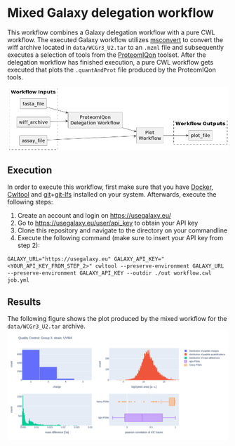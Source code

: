 # Mixed Galaxy delegation workflow

This workflow combines a Galaxy delegation workflow with a pure CWL workflow.
The executed Galaxy workflow utilizes [msconvert](https://proteowizard.sourceforge.io/tools.shtml) to convert the wiff archive located in ```data/WCGr3_U2.tar``` to an ```.mzml``` file and subsequently executes a selection of tools from the [ProteomIQon](https://github.com/CSBiology/ProteomIQon) toolset.
After the delegation workflow has finished execution, a pure CWL workflow gets executed that plots the ```.quantAndProt``` file produced by the ProteomIQon tools.

![Workflow structure](data/workflow-structure.png)
## Execution
In order to execute this workflow, first make sure that you have [Docker](https://www.docker.com/), [Cwltool](https://github.com/common-workflow-language/cwltool) and [git](https://git-scm.com/)+[git-lfs](https://git-lfs.github.com/) installed on your system. Afterwards, execute the following steps:

1. Create an account and login on https://usegalaxy.eu/
2. Go to https://usegalaxy.eu/user/api_key to obtain your API key
3. Clone this repository and navigate to the directory on your commandline
4. Execute the following command (make sure to insert your API key from step 2): 

```
GALAXY_URL="https://usegalaxy.eu" GALAXY_API_KEY="<YOUR_API_KEY_FROM_STEP_2>" cwltool --preserve-environment GALAXY_URL --preserve-environment GALAXY_API_KEY --outdir ./out workflow.cwl job.yml
```

## Results
The following figure shows the plot produced by the mixed workflow for the ```data/WCGr3_U2.tar``` archive.
![Workflow structure](data/example-result.png)